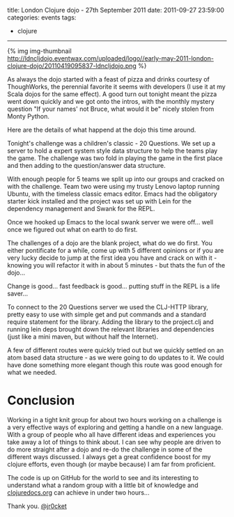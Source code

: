 title: London Clojure dojo - 27th September 2011
date: 2011-09-27 23:59:00
categories: events 
tags: 
- clojure 
---

{% img img-thumbnail http://ldncljdojo.eventwax.com/uploaded/logo//early-may-2011-london-clojure-dojo/20110419095837-ldncljdojo.png %}

As always the dojo started with a feast of pizza and drinks courtesy of ThoughWorks, the perennial favorite it seems with developers (I use it at my Scala dojos for the same effect).  A good turn out tonight meant the pizza went down quickly and we got onto the intros, with the monthly mystery question "If your names' not Bruce, what would it be" nicely stolen from Monty Python.

Here are the details of what happend at the dojo this time around.

<!-- more -->

Tonight's challenge was a children's classic - 20 Questions.  We set up a server to hold a expert system style data structure to help the teams play the game.  The challenge was two fold in playing the game in the first place and then adding to the question/answer data structure.

With enough people for 5 teams we split up into our groups and cracked on with the challenge.  Team two were using my trusty Lenovo laptop running Ubuntu, with the timeless classic emacs editor.  Emacs had the obligatory starter kick installed and the project was set up with Lein for the dependency management and Swank for the REPL.

Once we hooked up Emacs to the local swank server we were off...  well once we figured out what on earth to do first.

The challenges of a dojo are the blank project, what do we do first.  You either pontificate for a while, come up with 5 different opinions or if you are very lucky decide to jump at the first idea you have and crack on with it - knowing you will refactor it with in about 5 minutes - but thats the fun of the dojo...

Change is good... fast feedback is good... putting stuff in the REPL is a life saver...

To connect to the 20 Questions server we used the CLJ-HTTP library, pretty easy to use with simple get and put commands and a standard require statement for the library.  Adding the library to the project.clj and running lein deps brought down the relevant libraries and dependencies (just like a mini maven, but without half the Internet).

A few of different routes were quickly tried out but we quickly settled on an atom based data structure - as we were going to do updates to it.  We could have done something more elegant though this route was good enough for what we needed.

# Conclusion

Working in a tight knit group for about two hours working on a challenge is a very effective ways of exploring and getting a handle on a new language.  With a group of people who all have different ideas and experiences you take away a lot of things to think about.  I can see why people are driven to do more straight after a dojo and re-do the challenge in some of the different ways discussed.  I always get a great confidence boost for my clojure efforts, even though (or maybe because) I am far from proficient.

The code is up on GitHub for the world to see and its interesting to understand what a random group with a little bit of knowledge and [clojuredocs.org](http://clojuredocs.org/) can achieve in under two hours...</example>

Thank you.
[@jr0cket](https://twitter.com/jr0cket)
